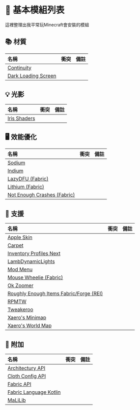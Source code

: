 # 💠 基本模組列表
這裡整理出我平常玩Minecraft會安裝的模組

## 📚 材質
| 名稱 | 衝突 | 備註 |
| :---- | :---- | :---- |
| [Continuity](https://www.curseforge.com/minecraft/mc-mods/continuity) |
| [Dark Loading Screen](https://www.curseforge.com/minecraft/mc-mods/dark-loading-screen) |

## 💡 光影
| 名稱 | 衝突 | 備註 |
| :---- | :---- | :---- |
| [Iris Shaders](https://www.curseforge.com/minecraft/mc-mods/irisshaders) |

## 🖥️ 效能優化
| 名稱 | 衝突 | 備註 |
| :---- | :---- | :---- |
| [Sodium](https://www.curseforge.com/minecraft/mc-mods/sodium) |
| [Indium](https://www.curseforge.com/minecraft/mc-mods/indium) |
| [LazyDFU (Fabric)](https://www.curseforge.com/minecraft/mc-mods/lazydfu) |
| [Lithium (Fabric)](https://www.curseforge.com/minecraft/mc-mods/lithium) |
| [Not Enough Crashes (Fabric)](https://www.curseforge.com/minecraft/mc-mods/not-enough-crashes) |

## 🤖 支援
| 名稱 | 衝突 | 備註 |
| :---- | :---- | :---- |
| [Apple Skin](https://www.curseforge.com/minecraft/mc-mods/appleskin) |
| [Carpet](https://www.curseforge.com/minecraft/mc-mods/carpet) |
| [Inventory Profiles Next](https://www.curseforge.com/minecraft/mc-mods/inventory-profiles-next) |
| [LambDynamicLights](https://www.curseforge.com/minecraft/mc-mods/lambdynamiclights) |
| [Mod Menu](https://www.curseforge.com/minecraft/mc-mods/modmenu) |
| [Mouse Wheelie (Fabric)](https://www.curseforge.com/minecraft/mc-mods/mouse-wheelie) |
| [Ok Zoomer](https://www.curseforge.com/minecraft/mc-mods/ok-zoomer)|
| [Roughly Enough Items Fabric/Forge (REI)](https://www.curseforge.com/minecraft/mc-mods/roughly-enough-items) |
| [RPMTW](https://www.rpmtw.com/) |
| [Tweakeroo](https://www.curseforge.com/minecraft/mc-mods/tweakeroo)|
| [Xaero's Minimap](https://www.curseforge.com/minecraft/mc-mods/xaeros-minimap) |
| [Xaero's World Map](https://www.curseforge.com/minecraft/mc-mods/xaeros-world-map) |


## 📜 附加
| 名稱 | 衝突 | 備註 |
| :---- | :---- | :---- |
| [Architectury API](https://www.curseforge.com/minecraft/mc-mods/architectury-api) |
| [Cloth Config API](https://www.curseforge.com/minecraft/mc-mods/cloth-config) |
| [Fabric API](https://www.curseforge.com/minecraft/mc-mods/fabric-api) |
| [Fabric Language Kotlin](https://www.curseforge.com/minecraft/mc-mods/fabric-language-kotlin) |
| [MaLiLib](https://www.curseforge.com/minecraft/mc-mods/malilib) |